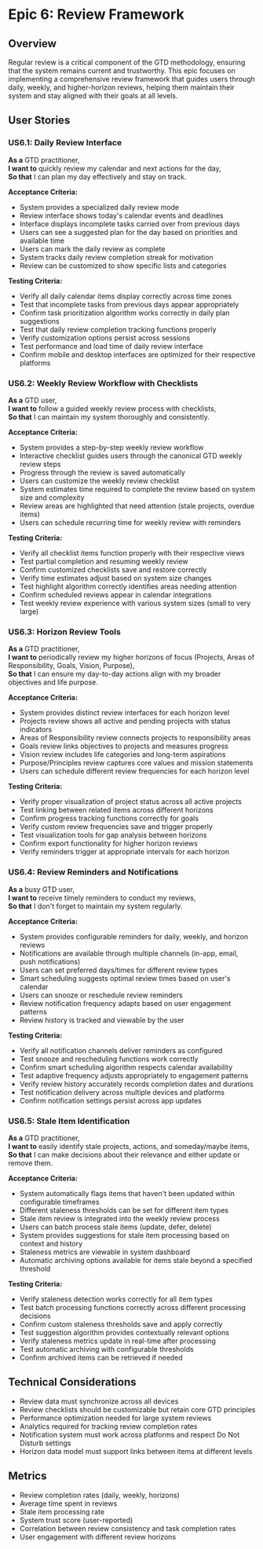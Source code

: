 # Epic 6: Review Framework

## Overview
Regular review is a critical component of the GTD methodology, ensuring that the system remains current and trustworthy. This epic focuses on implementing a comprehensive review framework that guides users through daily, weekly, and higher-horizon reviews, helping them maintain their system and stay aligned with their goals at all levels.

## User Stories

### US6.1: Daily Review Interface
**As a** GTD practitioner,  
**I want to** quickly review my calendar and next actions for the day,  
**So that** I can plan my day effectively and stay on track.

**Acceptance Criteria:**
- System provides a specialized daily review mode
- Review interface shows today's calendar events and deadlines
- Interface displays incomplete tasks carried over from previous days
- Users can see a suggested plan for the day based on priorities and available time
- Users can mark the daily review as complete
- System tracks daily review completion streak for motivation
- Review can be customized to show specific lists and categories

**Testing Criteria:**
- Verify all daily calendar items display correctly across time zones
- Test that incomplete tasks from previous days appear appropriately
- Confirm task prioritization algorithm works correctly in daily plan suggestions
- Test that daily review completion tracking functions properly
- Verify customization options persist across sessions
- Test performance and load time of daily review interface
- Confirm mobile and desktop interfaces are optimized for their respective platforms

### US6.2: Weekly Review Workflow with Checklists
**As a** GTD user,  
**I want to** follow a guided weekly review process with checklists,  
**So that** I can maintain my system thoroughly and consistently.

**Acceptance Criteria:**
- System provides a step-by-step weekly review workflow
- Interactive checklist guides users through the canonical GTD weekly review steps
- Progress through the review is saved automatically
- Users can customize the weekly review checklist
- System estimates time required to complete the review based on system size and complexity
- Review areas are highlighted that need attention (stale projects, overdue items)
- Users can schedule recurring time for weekly review with reminders

**Testing Criteria:**
- Verify all checklist items function properly with their respective views
- Test partial completion and resuming weekly review
- Confirm customized checklists save and restore correctly
- Verify time estimates adjust based on system size changes
- Test highlight algorithm correctly identifies areas needing attention
- Confirm scheduled reviews appear in calendar integrations
- Test weekly review experience with various system sizes (small to very large)

### US6.3: Horizon Review Tools
**As a** GTD practitioner,  
**I want to** periodically review my higher horizons of focus (Projects, Areas of Responsibility, Goals, Vision, Purpose),  
**So that** I can ensure my day-to-day actions align with my broader objectives and life purpose.

**Acceptance Criteria:**
- System provides distinct review interfaces for each horizon level
- Projects review shows all active and pending projects with status indicators
- Areas of Responsibility review connects projects to responsibility areas
- Goals review links objectives to projects and measures progress
- Vision review includes life categories and long-term aspirations
- Purpose/Principles review captures core values and mission statements
- Users can schedule different review frequencies for each horizon level

**Testing Criteria:**
- Verify proper visualization of project status across all active projects
- Test linking between related items across different horizons
- Confirm progress tracking functions correctly for goals
- Verify custom review frequencies save and trigger properly
- Test visualization tools for gap analysis between horizons
- Confirm export functionality for higher horizon reviews
- Verify reminders trigger at appropriate intervals for each horizon

### US6.4: Review Reminders and Notifications
**As a** busy GTD user,  
**I want to** receive timely reminders to conduct my reviews,  
**So that** I don't forget to maintain my system regularly.

**Acceptance Criteria:**
- System provides configurable reminders for daily, weekly, and horizon reviews
- Notifications are available through multiple channels (in-app, email, push notifications)
- Users can set preferred days/times for different review types
- Smart scheduling suggests optimal review times based on user's calendar
- Users can snooze or reschedule review reminders
- Review notification frequency adapts based on user engagement patterns
- Review history is tracked and viewable by the user

**Testing Criteria:**
- Verify all notification channels deliver reminders as configured
- Test snooze and rescheduling functions work correctly
- Confirm smart scheduling algorithm respects calendar availability
- Test adaptive frequency adjusts appropriately to engagement patterns
- Verify review history accurately records completion dates and durations
- Test notification delivery across multiple devices and platforms
- Confirm notification settings persist across app updates

### US6.5: Stale Item Identification
**As a** GTD practitioner,  
**I want to** easily identify stale projects, actions, and someday/maybe items,  
**So that** I can make decisions about their relevance and either update or remove them.

**Acceptance Criteria:**
- System automatically flags items that haven't been updated within configurable timeframes
- Different staleness thresholds can be set for different item types
- Stale item review is integrated into the weekly review process
- Users can batch process stale items (update, defer, delete)
- System provides suggestions for stale item processing based on context and history
- Staleness metrics are viewable in system dashboard
- Automatic archiving options available for items stale beyond a specified threshold

**Testing Criteria:**
- Verify staleness detection works correctly for all item types
- Test batch processing functions correctly across different processing decisions
- Confirm custom staleness thresholds save and apply correctly
- Test suggestion algorithm provides contextually relevant options
- Verify staleness metrics update in real-time after processing
- Test automatic archiving with configurable thresholds
- Confirm archived items can be retrieved if needed

## Technical Considerations
- Review data must synchronize across all devices
- Review checklists should be customizable but retain core GTD principles
- Performance optimization needed for large system reviews
- Analytics required for tracking review completion rates
- Notification system must work across platforms and respect Do Not Disturb settings
- Horizon data model must support links between items at different levels

## Metrics
- Review completion rates (daily, weekly, horizons)
- Average time spent in reviews
- Stale item processing rate
- System trust score (user-reported)
- Correlation between review consistency and task completion rates
- User engagement with different review horizons
